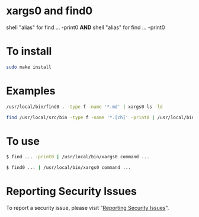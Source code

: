 # xargs0 and find0

shell "alias" for find ... -print0 **AND** shell "alias" for find ... -print0


# To install

```sh
sudo make install
```


# Examples

```sh
/usr/local/bin/find0 . -type f -name '*.md' | xargs0 ls -ld
```

```sh
find /usr/local/src/bin -type f -name '*.[ch]' -print0 | /usr/local/bin/xargs0 wc -l
```


# To use

```sh
$ find ... -print0 | /usr/local/bin/xargs0 command ...
```

```sh
$ find0 ... | /usr/local/bin/xargs0 command ...
```


# Reporting Security Issues

To report a security issue, please visit "[Reporting Security Issues](https://github.com/lcn2/xargs0/security/policy)".
